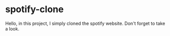 # spotify-clone
Hello, in this project, I simply cloned the spotify website. Don't forget to take a look.
